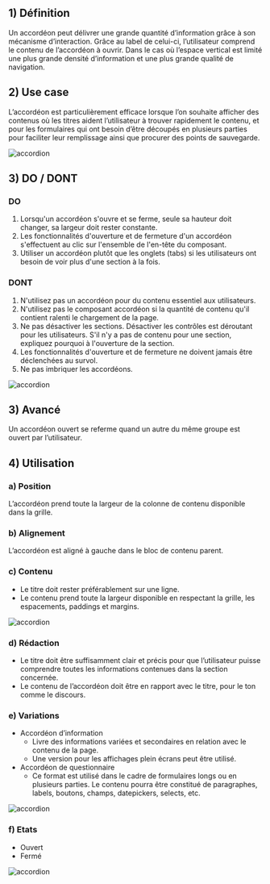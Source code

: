 ## 1) Définition

Un accordéon peut délivrer une grande quantité d’information grâce à son mécanisme d’interaction. Grâce au label de celui-ci, l’utilisateur comprend le contenu de l’accordéon à ouvrir. Dans le cas où l’espace vertical est limité une plus grande densité d’information et une plus grande qualité de navigation.

## 2) Use case

L’accordéon est particulièrement efficace lorsque l’on souhaite afficher des contenus où les titres aident l’utilisateur à trouver rapidement le contenu, et pour les formulaires qui ont besoin d’être découpés en plusieurs parties pour faciliter leur remplissage ainsi que procurer des points de sauvegarde.

<p><img src="../../assets/images/accordion/accordion-01.jpg" alt="accordion" class="tk-markdown__img-fullscreen" /></p>

## 3) DO / DONT

### DO

1. Lorsqu'un accordéon s'ouvre et se ferme, seule sa hauteur doit changer, sa largeur doit rester constante.
2. Les fonctionnalités d'ouverture et de fermeture d'un accordéon s'effectuent au clic sur l'ensemble de l'en-tête du composant.
3. Utiliser un accordéon plutôt que les onglets (tabs) si les utilisateurs ont besoin de voir plus d'une section à la fois.

### DONT

1. N'utilisez pas un accordéon pour du contenu essentiel aux utilisateurs.
2. N'utilisez pas le composant accordéon si la quantité de contenu qu'il contient ralenti le chargement de la page.
3. Ne pas désactiver les sections. Désactiver les contrôles est déroutant pour les utilisateurs. S'il n'y a pas de contenu pour une section, expliquez pourquoi à l'ouverture de la section.
4. Les fonctionnalités d'ouverture et de fermeture ne doivent jamais être déclenchées au survol.
5. Ne pas imbriquer les accordéons.

<p><img src="../../assets/images/accordion/accordion-02.jpg" alt="accordion" class="tk-markdown__img-fullscreen" /></p>

## 3) Avancé

Un accordéon ouvert se referme quand un autre du même groupe est ouvert par l’utilisateur.

## 4) Utilisation

### a) Position

L’accordéon prend toute la largeur de la colonne de contenu disponible dans la grille.

### b) Alignement

L’accordéon est aligné à gauche dans le bloc de contenu parent.

### c) Contenu

- Le titre doit rester préférablement sur une ligne.
- Le contenu prend toute la largeur disponible en respectant la grille, les espacements, paddings et margins.

<p><img src="../../assets/images/accordion/accordion-03.jpg" alt="accordion" class="tk-markdown__img-fullscreen" /></p>

### d) Rédaction

- Le titre doit être suffisamment clair et précis pour que l’utilisateur puisse comprendre toutes les informations contenues dans la section concernée.
- Le contenu de l’accordéon doit être en rapport avec le titre, pour le ton comme le discours.

### e) Variations

- Accordéon d’information
    - Livre des informations variées et secondaires en relation avec le contenu de la page.
    - Une version pour les affichages plein écrans peut être utilisé.
- Accordéon de questionnaire
    - Ce format est utilisé dans le cadre de formulaires longs ou en plusieurs parties. Le contenu pourra être constitué de paragraphes, labels, boutons, champs, datepickers, selects, etc.

<p><img src="../../assets/images/accordion/accordion-04.jpg" alt="accordion" class="tk-markdown__img-fullscreen" /></p>

### f) Etats

- Ouvert
- Fermé

<p><img src="../../assets/images/accordion/accordion-05.jpg" alt="accordion" class="tk-markdown__img-fullscreen" /></p>
